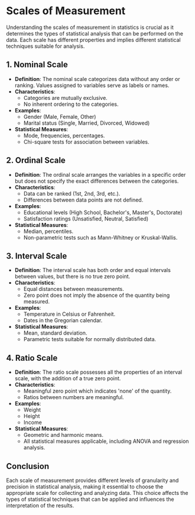 # Scales of Measurement

Understanding the scales of measurement in statistics is crucial as it determines the types of statistical analysis that can be performed on the data. Each scale has different properties and implies different statistical techniques suitable for analysis.

## 1. Nominal Scale
- **Definition**: The nominal scale categorizes data without any order or ranking. Values assigned to variables serve as labels or names.
- **Characteristics**:
  - Categories are mutually exclusive.
  - No inherent ordering to the categories.
- **Examples**:
  - Gender (Male, Female, Other)
  - Marital status (Single, Married, Divorced, Widowed)
- **Statistical Measures**:
  - Mode, frequencies, percentages.
  - Chi-square tests for association between variables.

## 2. Ordinal Scale
- **Definition**: The ordinal scale arranges the variables in a specific order but does not specify the exact differences between the categories.
- **Characteristics**:
  - Data can be ranked (1st, 2nd, 3rd, etc.).
  - Differences between data points are not defined.
- **Examples**:
  - Educational levels (High School, Bachelor's, Master's, Doctorate)
  - Satisfaction ratings (Unsatisfied, Neutral, Satisfied)
- **Statistical Measures**:
  - Median, percentiles.
  - Non-parametric tests such as Mann-Whitney or Kruskal-Wallis.

## 3. Interval Scale
- **Definition**: The interval scale has both order and equal intervals between values, but there is no true zero point.
- **Characteristics**:
  - Equal distances between measurements.
  - Zero point does not imply the absence of the quantity being measured.
- **Examples**:
  - Temperature in Celsius or Fahrenheit.
  - Dates in the Gregorian calendar.
- **Statistical Measures**:
  - Mean, standard deviation.
  - Parametric tests suitable for normally distributed data.

## 4. Ratio Scale
- **Definition**: The ratio scale possesses all the properties of an interval scale, with the addition of a true zero point.
- **Characteristics**:
  - Meaningful zero point which indicates 'none' of the quantity.
  - Ratios between numbers are meaningful.
- **Examples**:
  - Weight
  - Height
  - Income
- **Statistical Measures**:
  - Geometric and harmonic means.
  - All statistical measures applicable, including ANOVA and regression analysis.

## Conclusion

Each scale of measurement provides different levels of granularity and precision in statistical analysis, making it essential to choose the appropriate scale for collecting and analyzing data. This choice affects the types of statistical techniques that can be applied and influences the interpretation of the results.
